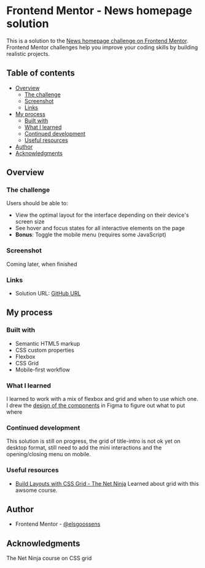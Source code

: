 # Frontend Mentor - News homepage solution

This is a solution to the [News homepage challenge on Frontend Mentor](https://www.frontendmentor.io/challenges/news-homepage-H6SWTa1MFl). Frontend Mentor challenges help you improve your coding skills by building realistic projects. 

## Table of contents

- [Overview](#overview)
  - [The challenge](#the-challenge)
  - [Screenshot](#screenshot)
  - [Links](#links)
- [My process](#my-process)
  - [Built with](#built-with)
  - [What I learned](#what-i-learned)
  - [Continued development](#continued-development)
  - [Useful resources](#useful-resources)
- [Author](#author)
- [Acknowledgments](#acknowledgments)

## Overview

### The challenge

Users should be able to:

- View the optimal layout for the interface depending on their device's screen size
- See hover and focus states for all interactive elements on the page
- **Bonus**: Toggle the mobile menu (requires some JavaScript)

### Screenshot

Coming later, when finished

### Links

- Solution URL: [GitHub URL](https://github.com/elsgoossens/FrontendMentor-news-homepage-main.git)

## My process

### Built with

- Semantic HTML5 markup
- CSS custom properties
- Flexbox
- CSS Grid
- Mobile-first workflow

### What I learned

I learned to work with a mix of flexbox and grid and when to use which one.
I drew the [design of the components](https://www.figma.com/file/tjMbfBgU9lMwD81tW4AfCd/Untitled?node-id=38%3A290&t=RjEbxYcoJ5UVa3tS-3) in Figma to figure out what to put where

### Continued development

This solution is still on progress, the grid of title-intro is not ok yet on desktop format, still need to add the mini interactions and the opening/closing menu on mobile.

### Useful resources

- [Build Layouts with CSS Grid - The Net Ninja](https://www.youtube.com/watch?v=xPuYbmmPdEM) Learned about grid with this awsome course.

## Author

- Frontend Mentor - [@elsgoossens](https://www.frontendmentor.io/profile/elsgoossens)

## Acknowledgments

The Net Ninja course on CSS grid